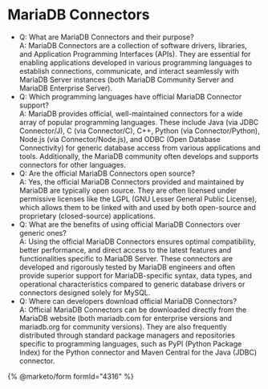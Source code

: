 # MariaDB Connectors

* Q: What are MariaDB Connectors and their purpose?\
  A: MariaDB Connectors are a collection of software drivers, libraries, and Application Programming Interfaces (APIs). They are essential for enabling applications developed in various programming languages to establish connections, communicate, and interact seamlessly with MariaDB Server instances (both MariaDB Community Server and MariaDB Enterprise Server).
* Q: Which programming languages have official MariaDB Connector support?\
  A: MariaDB provides official, well-maintained connectors for a wide array of popular programming languages. These include Java (via JDBC Connector/J), C (via Connector/C), C++, Python (via Connector/Python), Node.js (via Connector/Node.js), and ODBC (Open Database Connectivity) for generic database access from various applications and tools. Additionally, the MariaDB community often develops and supports connectors for other languages.
* Q: Are the official MariaDB Connectors open source?\
  A: Yes, the official MariaDB Connectors provided and maintained by MariaDB are typically open source. They are often licensed under permissive licenses like the LGPL (GNU Lesser General Public License), which allows them to be linked with and used by both open-source and proprietary (closed-source) applications.
* Q: What are the benefits of using official MariaDB Connectors over generic ones?\
  A: Using the official MariaDB Connectors ensures optimal compatibility, better performance, and direct access to the latest features and functionalities specific to MariaDB Server. These connectors are developed and rigorously tested by MariaDB engineers and often provide superior support for MariaDB-specific syntax, data types, and operational characteristics compared to generic database drivers or connectors designed solely for MySQL.
* Q: Where can developers download official MariaDB Connectors?\
  A: Official MariaDB Connectors can be downloaded directly from the MariaDB website (both mariadb.com for enterprise versions and mariadb.org for community versions). They are also frequently distributed through standard package managers and repositories specific to programming languages, such as PyPI (Python Package Index) for the Python connector and Maven Central for the Java (JDBC) connector.

{% @marketo/form formId="4316" %}
